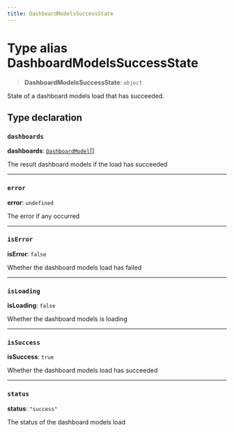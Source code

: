 ```yaml
---
title: DashboardModelsSuccessState
---
```


# Type alias DashboardModelsSuccessState

> **DashboardModelsSuccessState**: `object`

State of a dashboard models load that has succeeded.

## Type declaration

### `dashboards`

**dashboards**: [`DashboardModel`](../fusion-assets/interface.DashboardModel.md)[]

The result dashboard models if the load has succeeded

***

### `error`

**error**: `undefined`

The error if any occurred

***

### `isError`

**isError**: `false`

Whether the dashboard models load has failed

***

### `isLoading`

**isLoading**: `false`

Whether the dashboard models is loading

***

### `isSuccess`

**isSuccess**: `true`

Whether the dashboard models load has succeeded

***

### `status`

**status**: `"success"`

The status of the dashboard models load
